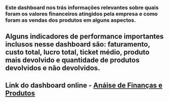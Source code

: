 ###   Este dashboard nos trás informações relevantes sobre quais foram os valores financeiros atingidos pela empresa e como foram as vendas dos produtos em alguns aspectos.

##   Alguns indicadores de performance importantes inclusos nesse dashboard são: faturamento, custo total, lucro total, ticket médio, produto mais devolvido e quantidade de produtos devolvidos e não devolvidos.

## Link do dashboard online - [Anáise de Finanças e Produtos](https://app.powerbi.com/view?r=eyJrIjoiMDQ2YTJkZWEtODc4OS00OTEzLTlmNjUtNTg4ZjdjNDY0ODExIiwidCI6ImIxMDUxYzRiLTNiOTQtNDFhYi05NDQxLWU3M2E3MjM0MmZkZCJ9)
